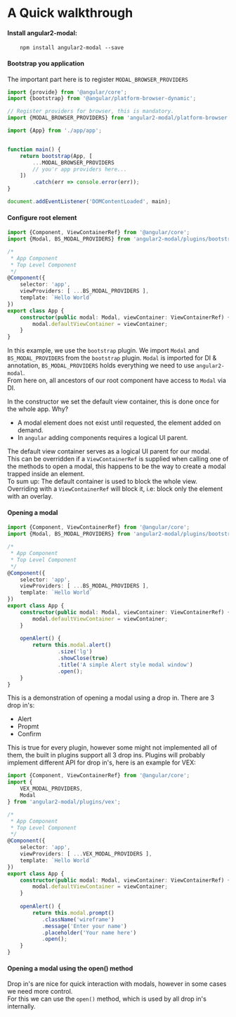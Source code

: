# A Quick walkthrough

#### Install **angular2-modal**:
```
    npm install angular2-modal --save
```

#### Bootstrap you application
The important part here is to register `MODAL_BROWSER_PROVIDERS`
```ts
import {provide} from '@angular/core';
import {bootstrap} from '@angular/platform-browser-dynamic';

// Register providers for browser, this is mandatory.
import {MODAL_BROWSER_PROVIDERS} from 'angular2-modal/platform-browser';

import {App} from './app/app';


function main() {
    return bootstrap(App, [
        ...MODAL_BROWSER_PROVIDERS
        // you'r app providers here...
    ])
        .catch(err => console.error(err));
}

document.addEventListener('DOMContentLoaded', main);
```

#### Configure root element
```ts
import {Component, ViewContainerRef} from '@angular/core';
import {Modal, BS_MODAL_PROVIDERS} from 'angular2-modal/plugins/bootstrap';

/*
 * App Component
 * Top Level Component
 */
@Component({
    selector: 'app', 
    viewProviders: [ ...BS_MODAL_PROVIDERS ],
    template: `Hello World`
})
export class App {
    constructor(public modal: Modal, viewContainer: ViewContainerRef) {
        modal.defaultViewContainer = viewContainer;
    }
}

```

In this example, we use the `bootstrap` plugin.
We import `Modal` and `BS_MODAL_PROVIDERS` from the `bootstrap` plugin.
`Modal` is imported for DI & annotation, `BS_MODAL_PROVIDERS` holds everything we need to use `angular2-modal`.  
From here on, all ancestors of our root component have access to `Modal` via DI.
  
In the constructor we set the default view container, this is done once for the whole app.
Why?  

  * A modal element does not exist until requested, the element added on demand. 
  * In `angular` adding components requires a logical UI parent.

The default view container serves as a logical UI parent for our modal.  
This can be overridden if a `ViewContainerRef` is supplied when calling one of the methods to open a modal, this happens to be the way to create a modal trapped inside an element.  
To sum up:
The default container is used to block the whole view.  
Overriding with a `ViewContainerRef` will block it, i.e: block only the element with an overlay.

#### Opening a modal
```ts
import {Component, ViewContainerRef} from '@angular/core';
import {Modal, BS_MODAL_PROVIDERS} from 'angular2-modal/plugins/bootstrap';

/*
 * App Component
 * Top Level Component
 */
@Component({
    selector: 'app', 
    viewProviders: [ ...BS_MODAL_PROVIDERS ],
    template: `Hello World`
})
export class App {
    constructor(public modal: Modal, viewContainer: ViewContainerRef) {
        modal.defaultViewContainer = viewContainer;
    }
    
    openAlert() {
        return this.modal.alert()
                .size('lg')
                .showClose(true)
                .title('A simple Alert style modal window')
                .open();
    }
}

```

This is a demonstration of opening a modal using a drop in.
There are 3 drop in's: 
  * Alert
  * Propmt
  * Confirm
  
This is true for every plugin, however some might not implemented all of them, the built in plugins support all 3 drop ins.
Plugins will probably implement different API for drop in's, here is an example for VEX:

```ts
import {Component, ViewContainerRef} from '@angular/core';
import {
    VEX_MODAL_PROVIDERS,
    Modal
} from 'angular2-modal/plugins/vex';

/*
 * App Component
 * Top Level Component
 */
@Component({
    selector: 'app', 
    viewProviders: [ ...VEX_MODAL_PROVIDERS ],
    template: `Hello World`
})
export class App {
    constructor(public modal: Modal, viewContainer: ViewContainerRef) {
        modal.defaultViewContainer = viewContainer;
    }
    
    openAlert() {
        return this.modal.prompt()
           .className('wireframe')
           .message('Enter your name')
           .placeholder('Your name here')
           .open();
    }
}

```

#### Opening a modal using the open() method
Drop in's are nice for quick interaction with modals, however in some cases we need more control.  
For this we can use the `open()` method, which is used by all drop in's internally.


